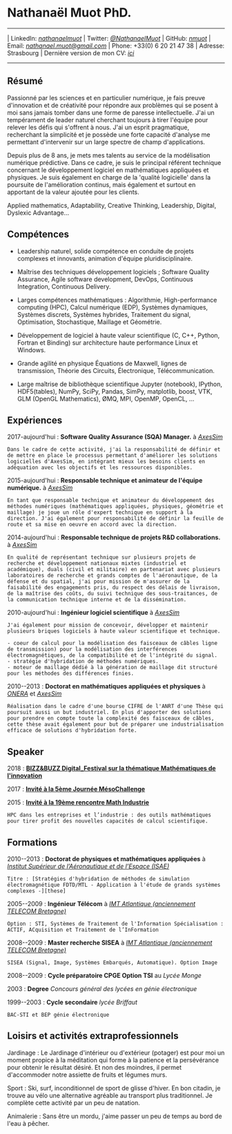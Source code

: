 # Nathanaël Muot PhD.

----

| LinkedIn: *[nathanaelmuot][linkedin]*
| Twitter: *[\@NathanaelMuot][twitter]*
| GitHub: *[nmuot][github]*
| Email: *<nathanael.muot@gmail.com>*
| Phone: +33(0) 6 20 21 47 38
| Adresse: Strasbourg
| Dernière version de mon CV: *[ici][cvpdf]*

----


## Résumé

Passionné par les sciences et en particulier numérique, je fais preuve d'innovation et de créativité pour répondre aux problèmes qui se posent à moi sans jamais tomber dans une forme de paresse intellectuelle. J'ai un tempérament de leader naturel cherchant toujours à tirer l'équipe pour relever les défis qui s'offrent à nous. J'ai un esprit pragmatique, recherchant la simplicité et je possède une forte capacité d'analyse me permettant d'intervenir sur un large spectre de champ d'applications.

Depuis plus de 8 ans, je mets mes talents au service de la modélisation numérique prédictive. Dans ce cadre, je suis le principal référent technique concernant le développement logiciel en mathématiques appliquées et physiques. Je suis également en charge de la 'qualité logicielle' dans la poursuite de l'amélioration continus, mais également et surtout en apportant de la valeur ajoutée pour les clients.

Applied mathematics, Adaptability, Creative Thinking, Leadership, Digital, Dyslexic Advantage...


## Compétences

- Leadership naturel, solide compétence en conduite de projets complexes et innovants, animation d'équipe pluridisciplinaire.
  
- Maîtrise des techniques développement logiciels ; Software Quality Assurance, Agile software development, DevOps, Continuous Integration, Continuous Delivery.
  
- Larges compétences mathématiques : Algorithmie, High-performance computing (HPC), Calcul numérique (EDP), Systèmes dynamiques, Systèmes discrets, Systèmes hybrides, Traitement du signal, Optimisation, Stochastique, Maillage et Géométrie.

<!--
- Connaissance du maillage industriel et open source de la simulation numérique et des enjeux de demain (HPC, cloud, CAD, Visualisation, etc.).
-->

- Développement de logiciel à haute valeur scientifique (C, C++, Python, Fortran et Binding) sur architecture haute performance Linux et Windows.

- Grande agilité en physique Équations de Maxwell, lignes de transmission, Théorie des Circuits, Électronique, Télécommunication.

- Large maîtrise de bibliothèque scientifique Jupyter (notebook), IPython, HDF5(tables), NumPy, SciPy, Pandas, SimPy, matplotlib, boost, VTK, GLM (OpenGL Mathematics), ØMQ, MPI, OpenMP, OpenCL, ...

<!--
(Emacs, Éclipse, QtCreator, Valgrind, gdb, CMake, git, svn, mercurial, ..., MS Visual Studio)
- Latex, Markdown, ReST(Sphinx), LibreOffice, Ms Office
-->

## Expériences


2017-aujourd'hui
:   **Software Quality Assurance (SQA) Manager.** à *[AxesSim][axs]* 

    Dans le cadre de cette activité, j'ai la responsabilité de définir et de mettre en place le processus permettant d'améliorer les solutions logicielles d'AxesSim, en intégrant mieux les besoins clients en adéquation avec les objectifs et les ressources disponibles. 

2015-aujourd'hui
:   **Responsable technique et animateur de l'équipe numérique.** à *[AxesSim][axs]*

    En tant que responsable technique et animateur du développement des méthodes numériques (mathématiques appliquées, physiques, géométrie et maillage) je joue un rôle d'expert technique en support à la direction. J'ai également pour responsabilité de définir la feuille de route et sa mise en oeuvre en accord avec la direction.

2014-aujourd'hui
:   **Responsable technique de projets R&D collaborations.** à *[AxesSim][axs]*

    En qualité de représentant technique sur plusieurs projets de recherche et développement nationaux mixtes (industriel et académique), duals (civil et militaire) en partenariat avec plusieurs laboratoires de recherche et grands comptes de l'aéronautique, de la défense et du spatial, j'ai pour mission de m'assurer de la faisabilité des engagements pris, du respect des délais de livraison, de la maîtrise des coûts, du suivi technique des sous-traitances, de la communication technique interne et de la dissémination.

<!--
* Le projet [Conforme 2][17-20_conforme2] est une montée en TRL du projet [Conforme][13-16_conforme] ; d'une part pour lever les derniers verrous techniques et d'autre part de généraliser l'approche pour répondre aux besoins d'industrialisation. En partenariat avec XLim et Dassault Aviation.
* Le projet [HOROCH][15-18_horoch] (Utilisation des HPC pour l’Optimisation des Radiocommunications des Objets Connectés proches de l’Homme) vise à l'utilisation d'une méthode de Galerkin Discontinus sur architecture massivement parallèle pour la modélisation de l'intéraction onde corps humain. En partenariat avec THALES Communications & Security, Cityzen Sciences, ONERA, IRMA, BodyCap.
* Le projet [Conforme][13-16_conforme] est un projet de R&D en amont permettant une meilleure prise en compte de faisceau de câbles proche des parois pour la CEM en partenariat avec XLim et Dassault Aviation.
* Le projet [GREAT][12-14_great] est un transfert technologique public (ONERA, IRMA) /privé, visant à implémenter un solveur électromagnétique 3D dans le domaine temporel basé sur la méthode de Galerkin Discontinus sur architecture GPU.
-->

2010-aujourd'hui
:   **Ingénieur logiciel scientifique** à *[AxesSim][axs]*

    J'ai également pour mission de concevoir, développer et maintenir plusieurs briques logiciels à haute valeur scientifique et technique.

    - coeur de calcul pour la modélisation des faisceaux de câbles ligne de transmission) pour la modélisation des interférences électromagnétiques, de la compatibilité et de l'intégrité du signal.
    - stratégie d'hybridation de méthodes numériques.
    - moteur de maillage dédié à la génération de maillage dit structuré pour les méthodes des différences finies.

2010--2013
:   **Doctorat en mathématiques appliquées et physiques** à *[ONERA][onera]* et *[AxesSim][axs]*

    Réalisation dans le cadre d'une bourse CIFRE de l'ANRT d'une Thèse qui poursuit aussi un but industriel. En plus d'apporter des solutions pour prendre en compte toute la complexité des faisceaux de câbles, cette thèse avait également pour but de préparer une industrialisation efficace de solutions d'hybridation forte.


## Speaker

2018
: **[BIZZ&BUZZ Digital_Festival sur la thématique Mathématiques de l'innovation][2018mathinnov]**

2017 
: **[Invité à la 5ème Journée MésoChallenge][2017mesochallenge]**

2015 
: **[Invité à la 19ème rencontre Math Industrie][2015mathindus]**

    HPC dans les entreprises et l’industrie : des outils mathématiques pour tirer profit des nouvelles capacités de calcul scientifique.


## Formations

2010--2013
:   **Doctorat de physiques et mathématiques appliquées** à *[Institut Supérieur de l’Aéronautique et de l’Espace (ISAE)][isae]*

    Titre : [Stratégies d'hybridation de méthodes de simulation électromagnétique FDTD/MTL - Application à l'étude de grands systèmes complexes -][these]

2005--2009
:   **Ingénieur Télécom** à *[IMT Atlantique (anciennement TELECOM Bretagne)][imt]*

    Option : STI, Systèmes de Traitement de l'Information Spécialisation : ACTIF, ACquisition et Traitement de l’InFormation

2008--2009
:   **Master recherche SISEA** à *[IMT Atlantique (anciennement TELECOM Bretagne)][imt]*

    SISEA (Signal, Image, Systèmes Embarqués, Automatique). Option Image

2008--2009
:   **Cycle préparatoire CPGE Option TSI** au *Lycée Monge*

2003
:    **Degree** *Concours général des lycées en génie électronique*

1999--2003
:   **Cycle secondaire** *lycée Briffaut*

    BAC-STI et BEP génie électronique

## Loisirs et activités extraprofessionnels


Jardinage
: Le Jardinage d'intérieur ou d'extérieur (potager) est pour moi un moment propice à la méditation qui forme à la patience et la persévérance pour obtenir le résultat désiré. Et non des moindres, il permet d'accommoder notre assiette de fruits et légumes murs.

Sport
: Ski, surf, inconditionnel de sport de glisse d'hiver. En bon citadin, je trouve au vélo une alternative agréable au transport plus traditionnel. Je complète cette activité par un peu de natation.

Animalerie
: Sans être un mordu, j'aime passer un peu de temps au bord de l'eau à pêcher.

[cvpdf]: https://github.com/nmuot/curriculum/raw/master/cv_nmuot.pdf
[linkedin]: https://linkedin.com/in/nathanaelmuot
[twitter]: https://twitter.com/NathanaelMuot
[github]: https://github.com/nmuot
[axs]: http://www.axessim.eu/
[these]: http://tel.archives-ouvertes.fr/tel-00841708/
[onera]: http://www.onera.fr/en/demr
[imt]: http://www.imt-atlantique.fr/
[isae]: https://www.isae-supaero.fr/en/

[2018mathinnov]: http://bizzandbuzz.alsace/sessions/mathematiques-de-linnovation/
[2015mathindus]: http://smai.emath.fr/spip.php?article554&amp;amp;amp;amp;amp;amp;amp;amp;amp;amp;lang=fr
[2017mesochallenge]: https://www.calmip.univ-toulouse.fr/spip.php?article559

[17-20_conforme2]: https://www.axessim.fr/projects
[15-18_horoch]: https://www.axessim.fr/projects
[13-16_conforme]: http://www.agence-nationale-recherche.fr/Projet-ANR-12-ASTR-0042
[12-14_great]: https://www.axessim.fr/projects
